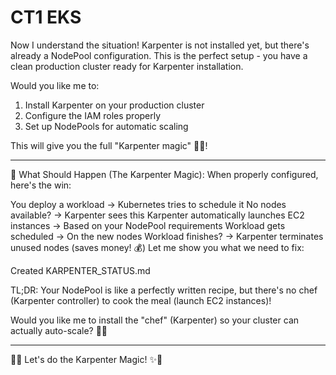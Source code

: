 # CT1 EKS

Now I understand the situation! Karpenter is not installed yet, but there's already a NodePool configuration. This is the perfect setup - you have a clean production cluster ready for Karpenter installation.

Would you like me to:

1. Install Karpenter on your production cluster
2. Configure the IAM roles properly
3. Set up NodePools for automatic scaling

This will give you the full "Karpenter magic" 🧊✨!


--------------------------------------------------------------------------------

🎯 What Should Happen (The Karpenter Magic):
When properly configured, here's the win:

You deploy a workload → Kubernetes tries to schedule it
No nodes available? → Karpenter sees this
Karpenter automatically launches EC2 instances → Based on your NodePool requirements
Workload gets scheduled → On the new nodes
Workload finishes? → Karpenter terminates unused nodes (saves money! 💰)
Let me show you what we need to fix:

Created KARPENTER_STATUS.md

TL;DR: Your NodePool is like a perfectly written recipe, but there's no chef (Karpenter controller) to cook the meal (launch EC2 instances)!

Would you like me to install the "chef" (Karpenter) so your cluster can actually auto-scale? 🧊✨

--------------------------------------------------------------------------------



🧊✨ Let's do the Karpenter Magic! ✨🧊





